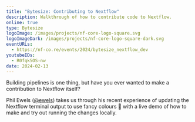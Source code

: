 ```yaml
---
title: "Bytesize: Contributing to Nextflow"
description: Walkthrough of how to contribute code to Nextflow.
online: true
type: Bytesize
logoImage: /images/projects/nf-core-logo-square.svg
logoImageDark: /images/projects/nf-core-logo-square-dark.svg
eventURLs:
  - https://nf-co.re/events/2024/bytesize_nextflow_dev
youtubeIDs:
  - R0fqk5OS-nw
date: 2024-02-13
---
```


Building pipelines is one thing, but have you ever wanted to make a contribution
to Nextflow itself?

Phil Ewels ([@ewels](https://github.com/ewels)) takes us through his recent
experience of updating the Nextflow terminal output to use fancy colours 🌈
with a live demo of how to make and try out running the changes locally.

